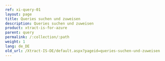 ```yaml
---
ref: xi-query-01
layout: page
title: Queries suchen und zuweisen
description: Queries suchen und zuweisen
product: xtract-is-for-azure
parent: query
permalink: /:collection/:path
weight: 1
lang: de_DE
old_url: /Xtract-IS-DE/default.aspx?pageid=queries-suchen-und-zuweisen
---
```

